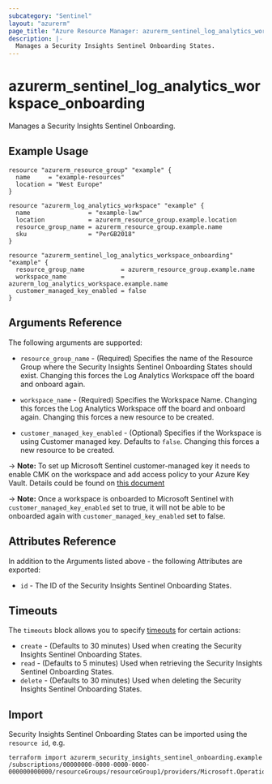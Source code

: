 ```yaml
---
subcategory: "Sentinel"
layout: "azurerm"
page_title: "Azure Resource Manager: azurerm_sentinel_log_analytics_workspace_onboarding"
description: |-
  Manages a Security Insights Sentinel Onboarding States.
---
```


# azurerm_sentinel_log_analytics_workspace_onboarding

Manages a Security Insights Sentinel Onboarding.

## Example Usage

```hcl
resource "azurerm_resource_group" "example" {
  name     = "example-resources"
  location = "West Europe"
}

resource "azurerm_log_analytics_workspace" "example" {
  name                = "example-law"
  location            = azurerm_resource_group.example.location
  resource_group_name = azurerm_resource_group.example.name
  sku                 = "PerGB2018"
}

resource "azurerm_sentinel_log_analytics_workspace_onboarding" "example" {
  resource_group_name          = azurerm_resource_group.example.name
  workspace_name               = azurerm_log_analytics_workspace.example.name
  customer_managed_key_enabled = false
}
```

## Arguments Reference

The following arguments are supported:

* `resource_group_name` - (Required) Specifies the name of the Resource Group where the Security Insights Sentinel Onboarding States should exist. Changing this forces the Log Analytics Workspace off the board and onboard again.

* `workspace_name` - (Required) Specifies the Workspace Name. Changing this forces the Log Analytics Workspace off the board and onboard again. Changing this forces a new resource to be created.

* `customer_managed_key_enabled` - (Optional) Specifies if the Workspace is using Customer managed key. Defaults to `false`. Changing this forces a new resource to be created.

-> **Note:** To set up Microsoft Sentinel customer-managed key it needs to enable CMK on the workspace and add access policy to your Azure Key Vault. Details could be found on [this document](https://learn.microsoft.com/en-us/azure/sentinel/customer-managed-keys)

-> **Note:** Once a workspace is onboarded to Microsoft Sentinel with `customer_managed_key_enabled` set to true, it will not be able to be onboarded again with `customer_managed_key_enabled` set to false.

## Attributes Reference

In addition to the Arguments listed above - the following Attributes are exported:

* `id` - The ID of the Security Insights Sentinel Onboarding States.



## Timeouts

The `timeouts` block allows you to specify [timeouts](https://www.terraform.io/docs/configuration/resources.html#timeouts) for certain actions:

* `create` - (Defaults to 30 minutes) Used when creating the Security Insights Sentinel Onboarding States.
* `read` - (Defaults to 5 minutes) Used when retrieving the Security Insights Sentinel Onboarding States.
* `delete` - (Defaults to 30 minutes) Used when deleting the Security Insights Sentinel Onboarding States.

## Import

Security Insights Sentinel Onboarding States can be imported using the `resource id`, e.g.

```shell
terraform import azurerm_security_insights_sentinel_onboarding.example /subscriptions/00000000-0000-0000-0000-000000000000/resourceGroups/resourceGroup1/providers/Microsoft.OperationalInsights/workspaces/workspace1/providers/Microsoft.SecurityInsights/onboardingStates/defaults
```
